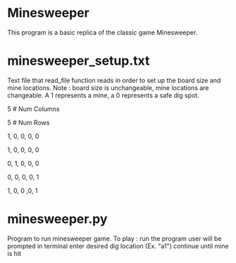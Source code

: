 # Minesweeper
This program is a basic replica of the classic game Minesweeper.

# minesweeper_setup.txt
Text file that read_file function reads in order to set up the
board size and mine locations.
  Note : board size is unchangeable, mine locations are changeable.
A 1 represents a mine, a 0 represents a safe dig spot.

5 # Num Columns

5 # Num Rows

1, 0, 0, 0, 0

1, 0, 0, 0, 0

0, 1, 0, 0, 0

0, 0, 0, 0, 1

1, 0, 0 ,0, 1

# minesweeper.py
Program to run minesweeper game.
To play :
  run the program
  user will be prompted in terminal
  enter desired dig location (Ex. "a1")
  continue until mine is hit
